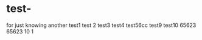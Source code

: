 test-
=====

for just knowing
another test1
test 2
test3
test4
test56cc
test9
test10 65623
65623
10
1
